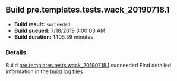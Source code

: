 ## Build pre.templates.tests.wack_20190718.1
- **Build result:** `succeeded`
- **Build queued:** 7/18/2019 3:00:03 AM
- **Build duration:** 1405.59 minutes
### Details
Build [pre.templates.tests.wack_20190718.1](https://winappstudio.visualstudio.com/web/build.aspx?pcguid=a4ef43be-68ce-4195-a619-079b4d9834c2&builduri=vstfs%3a%2f%2f%2fBuild%2fBuild%2f29762) succeeded
Find detailed information in the [build log files](https://uwpctdiags.blob.core.windows.net/buildlogs/pre.templates.tests.wack_20190718.1_logs.zip)
